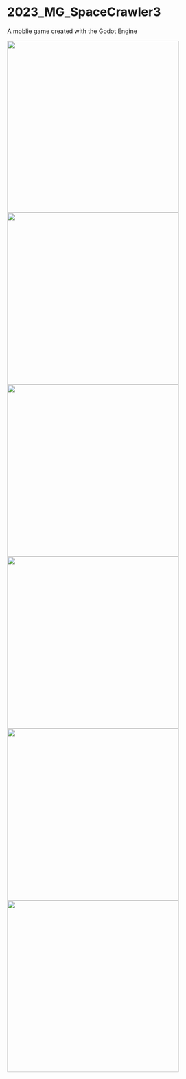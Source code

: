 # 2023_MG_SpaceCrawler3
A moblie game created with the Godot Engine

<p>
  <img src="https://github.com/LukasVoeller/2023_MG_SpaceCrawler2/blob/master/images/Screenshot_main.jpg" width="400"/>
  <img src="https://github.com/LukasVoeller/2023_MG_SpaceCrawler2/blob/master/images/Screenshot_gameplay.jpg" width="400"/>
  <img src="https://github.com/LukasVoeller/2023_MG_SpaceCrawler2/blob/master/images/Screenshot_defeat.jpg" width="400"/>
  <img src="https://github.com/LukasVoeller/2023_MG_SpaceCrawler2/blob/master/images/Screenshot_inventory.jpg" width="400"/>
  <img src="https://github.com/LukasVoeller/2023_MG_SpaceCrawler2/blob/master/images/Screenshot_skills.jpg" width="400"/>
  <img src="https://github.com/LukasVoeller/2023_MG_SpaceCrawler2/blob/master/images/Screenshot_quests.jpg" width="400"/>
</p>
